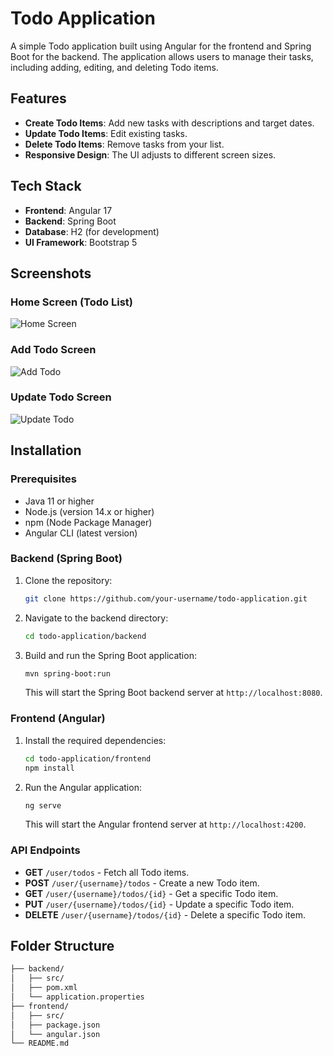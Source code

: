 # Todo Application

A simple Todo application built using Angular for the frontend and Spring Boot for the backend. The application allows users to manage their tasks, including adding, editing, and deleting Todo items.

## Features
- **Create Todo Items**: Add new tasks with descriptions and target dates.
- **Update Todo Items**: Edit existing tasks.
- **Delete Todo Items**: Remove tasks from your list.
- **Responsive Design**: The UI adjusts to different screen sizes.

## Tech Stack
- **Frontend**: Angular 17
- **Backend**: Spring Boot
- **Database**: H2 (for development)
- **UI Framework**: Bootstrap 5

## Screenshots
### Home Screen (Todo List)
![Home Screen](images/home_screen.png)

### Add Todo Screen
![Add Todo](images/add_todo_screen.png)

### Update Todo Screen
![Update Todo](images/update_todo_screen.png)

## Installation

### Prerequisites
- Java 11 or higher
- Node.js (version 14.x or higher)
- npm (Node Package Manager)
- Angular CLI (latest version)

### Backend (Spring Boot)
1. Clone the repository:
    ```bash
    git clone https://github.com/your-username/todo-application.git
    ```
2. Navigate to the backend directory:
    ```bash
    cd todo-application/backend
    ```
3. Build and run the Spring Boot application:
    ```bash
    mvn spring-boot:run
    ```
   This will start the Spring Boot backend server at `http://localhost:8080`.

### Frontend (Angular)
1. Install the required dependencies:
    ```bash
    cd todo-application/frontend
    npm install
    ```
2. Run the Angular application:
    ```bash
    ng serve
    ```
   This will start the Angular frontend server at `http://localhost:4200`.

### API Endpoints
- **GET** `/user/todos` - Fetch all Todo items.
- **POST** `/user/{username}/todos` - Create a new Todo item.
- **GET** `/user/{username}/todos/{id}` - Get a specific Todo item.
- **PUT** `/user/{username}/todos/{id}` - Update a specific Todo item.
- **DELETE** `/user/{username}/todos/{id}` - Delete a specific Todo item.

## Folder Structure
```bash
├── backend/
│   ├── src/
│   ├── pom.xml
│   └── application.properties
├── frontend/
│   ├── src/
│   ├── package.json
│   └── angular.json
└── README.md
